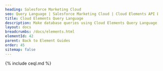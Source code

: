 ```yaml
---
heading: Salesforce Marketing Cloud
seo: Query Language | Salesforce Marketing Cloud | Cloud Elements API Docs
title: Cloud Elements Query Language
description: Make database queries using Cloud Elements Query Language.
layout: docs
breadcrumbs: /docs/elements.html
elementId: 42
parent: Back to Element Guides
order: 45
sitemap: false
---
```


{% include ceql.md %}
